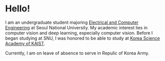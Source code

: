 # Hello!

I am an undergraduate student majoring [Electrical and Computer Engineering](https://ece.snu.ac.kr/) at Seoul National University. My academic interest lies in computer vision and deep learning, especially computer vision. 
Before I began studying at SNU, I was honored to be able to study at [Korea Science Academy of KAIST](https://ksa.hs.kr/).

Currently, I am on leave of absence to serve in Repulic of Korea Army.
